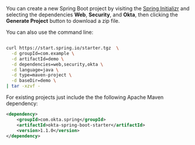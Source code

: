 You can create a new Spring Boot project by visiting the [Spring Initializr](https://start.spring.io) and selecting the dependencies **Web**, **Security**, and **Okta**, then clicking the **Generate Project** button to download a zip file.

You can also use the command line:

```bash

curl https://start.spring.io/starter.tgz  \
  -d groupId=com.example \
  -d artifactId=demo \
  -d dependencies=web,security,okta \
  -d language=java \
  -d type=maven-project \
  -d baseDir=demo \
| tar -xzvf -
```

For existing projects just include the the following Apache Maven dependency: 

```xml
<dependency>
    <groupId>com.okta.spring</groupId>
    <artifactId>okta-spring-boot-starter</artifactId>
    <version>1.1.0</version>
</dependency>
```
